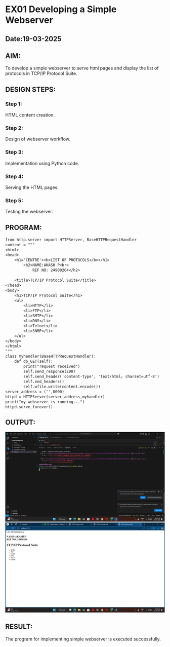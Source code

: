 # EX01 Developing a Simple Webserver
## Date:19-03-2025

## AIM:
To develop a simple webserver to serve html pages and display the list of protocols in TCP/IP Protocol Suite.


## DESIGN STEPS:
### Step 1: 
HTML content creation.

### Step 2:
Design of webserver workflow.

### Step 3:
Implementation using Python code.

### Step 4:
Serving the HTML pages.

### Step 5:
Testing the webserver.

## PROGRAM:
```
from http.server import HTTPServer, BaseHTTPRequestHandler
content = """
<html>
<head>
    <h1='CENTRE'><b>LIST OF PROTOCOLS</b></h1>
        <h2>NAME:AKASH P<br> 
            REF NO: 24900264</h2>

    <title>TCP/IP Protocol Suite</title>
</head>
<body>
    <h1>TCP/IP Protocol Suite</h1>
    <ul>
        <li>HTTP</li>
        <li>FTP</li>
        <li>SMTP</li>
        <li>DNS</li>
        <li>Telnet</li>
        <li>SNMP</li>
    </ul>
</body>
</html>
"""
class myhandler(BaseHTTPRequestHandler):
    def do_GET(self):
        print("request received")
        self.send_response(200)
        self.send_header('content-type', 'text/html; charset=utf-8')
        self.end_headers()
        self.wfile.write(content.encode())
server_address = ('',8000)
httpd = HTTPServer(server_address,myhandler)
print("my webserver is running...")
httpd.serve_forever()
```


## OUTPUT:
![alt text](<Screenshot (5).png>)
![alt text](<Screenshot (4).png>)



## RESULT:
The program for implementing simple webserver is executed successfully.
